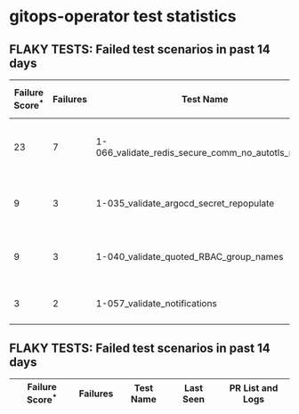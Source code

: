 #  gitops-operator test statistics
## FLAKY TESTS: Failed test scenarios in past 14 days
| Failure Score<sup>*</sup> | Failures | Test Name | Last Seen | PR List and Logs 
|---|---|---|---|---|
| 23 | 7 | 1-066_validate_redis_secure_comm_no_autotls_no_ha  | 6 days ago | 2: [#617](https://github.com/redhat-developer/gitops-operator/pull/617)<sup>[1](https://storage.googleapis.com/origin-ci-test/pr-logs/pull/redhat-developer_gitops-operator/617/pull-ci-redhat-developer-gitops-operator-master-v4.12-kuttl-parallel/1720045320051625984/build-log.txt), [2](https://storage.googleapis.com/origin-ci-test/pr-logs/pull/redhat-developer_gitops-operator/617/pull-ci-redhat-developer-gitops-operator-master-v4.13-kuttl-parallel/1720045320202620928/build-log.txt), [3](https://storage.googleapis.com/origin-ci-test/pr-logs/pull/redhat-developer_gitops-operator/617/pull-ci-redhat-developer-gitops-operator-master-v4.14-kuttl-parallel/1720110632998539264/build-log.txt), [4](https://storage.googleapis.com/origin-ci-test/pr-logs/pull/redhat-developer_gitops-operator/617/pull-ci-redhat-developer-gitops-operator-master-v4.13-kuttl-parallel/1720110603885875200/build-log.txt), [5](https://storage.googleapis.com/origin-ci-test/pr-logs/pull/redhat-developer_gitops-operator/617/pull-ci-redhat-developer-gitops-operator-master-v4.14-kuttl-parallel/1720045324132683776/build-log.txt), [6](https://storage.googleapis.com/origin-ci-test/pr-logs/pull/redhat-developer_gitops-operator/617/pull-ci-redhat-developer-gitops-operator-master-v4.12-kuttl-parallel/1720110603818766336/build-log.txt)</sup> [#607](https://github.com/redhat-developer/gitops-operator/pull/607)<sup>[1](https://storage.googleapis.com/origin-ci-test/pr-logs/pull/redhat-developer_gitops-operator/607/pull-ci-redhat-developer-gitops-operator-master-v4.14-kuttl-parallel/1719386963926061056/build-log.txt)</sup> 
| 9 | 3 | 1-035_validate_argocd_secret_repopulate  | 10 days ago | 3: [#611](https://github.com/redhat-developer/gitops-operator/pull/611)<sup>[1](https://storage.googleapis.com/origin-ci-test/pr-logs/pull/redhat-developer_gitops-operator/611/pull-ci-redhat-developer-gitops-operator-master-v4.12-kuttl-sequential/1717897121367068672/build-log.txt)</sup> [#607](https://github.com/redhat-developer/gitops-operator/pull/607)<sup>[1](https://storage.googleapis.com/origin-ci-test/pr-logs/pull/redhat-developer_gitops-operator/607/pull-ci-redhat-developer-gitops-operator-master-v4.12-kuttl-sequential/1718904141889146880/build-log.txt)</sup> [#590](https://github.com/redhat-developer/gitops-operator/pull/590)<sup>[1](https://storage.googleapis.com/origin-ci-test/pr-logs/pull/redhat-developer_gitops-operator/590/pull-ci-redhat-developer-gitops-operator-master-v4.12-kuttl-sequential/1718950928591097856/build-log.txt)</sup> 
| 9 | 3 | 1-040_validate_quoted_RBAC_group_names  | 10 days ago | 3: [#611](https://github.com/redhat-developer/gitops-operator/pull/611)<sup>[1](https://storage.googleapis.com/origin-ci-test/pr-logs/pull/redhat-developer_gitops-operator/611/pull-ci-redhat-developer-gitops-operator-master-v4.12-kuttl-sequential/1717897121367068672/build-log.txt)</sup> [#607](https://github.com/redhat-developer/gitops-operator/pull/607)<sup>[1](https://storage.googleapis.com/origin-ci-test/pr-logs/pull/redhat-developer_gitops-operator/607/pull-ci-redhat-developer-gitops-operator-master-v4.12-kuttl-sequential/1718904141889146880/build-log.txt)</sup> [#590](https://github.com/redhat-developer/gitops-operator/pull/590)<sup>[1](https://storage.googleapis.com/origin-ci-test/pr-logs/pull/redhat-developer_gitops-operator/590/pull-ci-redhat-developer-gitops-operator-master-v4.12-kuttl-sequential/1718950928591097856/build-log.txt)</sup> 
| 3 | 2 | 1-057_validate_notifications  | 12 days ago | 2: [#611](https://github.com/redhat-developer/gitops-operator/pull/611)<sup>[1](https://storage.googleapis.com/origin-ci-test/pr-logs/pull/redhat-developer_gitops-operator/611/pull-ci-redhat-developer-gitops-operator-master-v4.14-kuttl-parallel/1717913834364080128/build-log.txt)</sup> [#590](https://github.com/redhat-developer/gitops-operator/pull/590)<sup>[1](https://storage.googleapis.com/origin-ci-test/pr-logs/pull/redhat-developer_gitops-operator/590/pull-ci-redhat-developer-gitops-operator-master-v4.14-kuttl-parallel/1717514566679662592/build-log.txt)</sup> 
## FLAKY TESTS: Failed test scenarios in past 14 days
| Failure Score<sup>*</sup> | Failures | Test Name | Last Seen | PR List and Logs 
|---|---|---|---|---|
